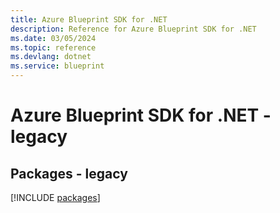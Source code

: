 ```yaml
---
title: Azure Blueprint SDK for .NET
description: Reference for Azure Blueprint SDK for .NET
ms.date: 03/05/2024
ms.topic: reference
ms.devlang: dotnet
ms.service: blueprint
---
```

# Azure Blueprint SDK for .NET - legacy
## Packages - legacy
[!INCLUDE [packages](blueprint-index.md)]